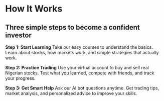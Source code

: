# How It Works

## Three simple steps to become a confident investor

**Step 1: Start Learning**
Take our easy courses to understand the basics. Learn about stocks, how markets work, and simple strategies that actually work.

**Step 2: Practice Trading**
Use your virtual account to buy and sell real Nigerian stocks. Test what you learned, compete with friends, and track your progress.

**Step 3: Get Smart Help**
Ask our AI bot questions anytime. Get trading tips, market analysis, and personalized advice to improve your skills. 